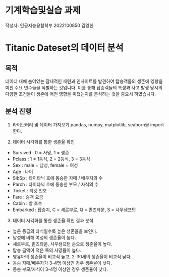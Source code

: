 # 기계학습및실습 과제

작성자: 인공지능융합학부 2022100850 김영헌

# Titanic Dateset의 데이터 분석

## 목적

데이터 내에 숨어있는 잠재적인 패턴과 인사이트를 발견하여 탑승객들의 생존에 영향을 미친 주요 변수들을 식별하는 것입니다. 이를 통해 탑승객들의 특성과 사고 발생 당시의 다양한 조건들이 생존에 어떤 영향을 미쳤는지를 분석하는 것을 중요시 하였습니다.

## 분석 진행

1. 라이브러리 및 데이터 가져오기
pandas, numpy, matplotlib, seaborn을 import 한다.

2. 데이터 시각화를 통한 생존율 확인
- Survived : 0 = 사망, 1 = 생존  
- Pclass : 1 = 1등석, 2 = 2등석, 3 = 3등석  
- Sex : male = 남성, female = 여성  
- Age : 나이  
- SibSp : 타이타닉 호에 동승한 자매 / 배우자의 수  
- Parch : 타이타닉 호에 동승한 부모 / 자식의 수  
- Ticket : 티켓 번호  
- Fare : 승객 요금  
- Cabin : 방 호수  
- Embarked : 탑승지, C = 셰르부르, Q = 퀸즈타운, S = 사우샘프턴

3. 데이터 시각화를 통한 생존율 확인 결과 분석
- 높은 등급의 좌석일수록 높은 생존율을 보인다.
- 남성에 비해 여성의 생존율이 높다.
- 셰르부르, 퀸즈타운, 사우샘프턴 순으로 생존율이 높다.
- 탑승 금액이 적은 쪽의 사망율이 높다.
- 영유아의 생존율이 비교적 높고, 2-30세의 생존율이 비교적 낮다.
- 동승 자매/배우자가 3-4명 이상인 경우 생존율이 낮다.
- 동승 부모/자식이 3-4명 이상인 경우 생존율이 낮다.
